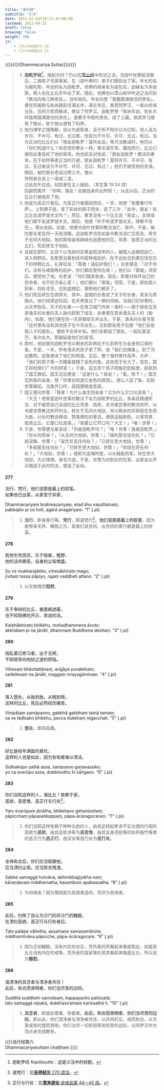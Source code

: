 ```yaml
---
title: "法行经"
subtitle: "2:6"
date: 2022-07-03T19:23:47+08:00
lastmod: 2022-09-25
draft: false
brewing: false
weight: 206
js:
    - /js/snp2pts.js
    - /js/snp2pj2.js
---
```



{{<subtitle>}}{{<suttalink src="snp2.6">}}Dhammacariya Sutta{{</suttalink>}}{{</subtitle>}}

> 1. **迦毗罗经**[^a-1]。缘起为何？仍以在[雪山经](../109/)中所述之法，当迦叶世尊般涅槃后，二族姓子兄弟离家，在（迦叶佛的）弟子们跟前出了家。年长的名为输陀那，年幼的名为迦毗罗。他俩的母亲名为娑陀尼，幼妹名为多般那，两人也在比丘尼中出了家。随后，他俩也以雪山经中所述之法问到「教法内有几种责任」，且听闻后，年长的想「我要圆满居住的责任」，便在阿阇黎与和尚跟前住满五年，满五年后，直至阿罗汉，一直以听闻业处、住阿兰若而精进，便证了阿罗汉。迦毗罗想「我尚年幼，到长大时我再圆满居住的责任」，便著手书卷的责任，成了三藏。依其学习便有了随从，依于随从便有了利养。
> 1. 他为博学之慢陶醉，自以为是智者，且于所不知亦以为已知，他人说为许可、不许可、有过、无过者，他说为不许可、许可、无过、有过。当为正派的比丘们以「朋友迦毗罗！莫作此说」等方法教诫时，他仍以「你们知道什么？和空空的拳头一样」等言语咒骂、蔑视而行。比丘们便将此事告知了他的哥哥。他也前去对他说：「朋友迦毗罗！教法的寿命，在于如你等者正当的行道，朋友迦毗罗！莫将许可、不许可、有过、无过者说为不许可、许可、无过、有过！」他仍不接受他的言语。随后，输陀那长老说过两三次，便以<div>怜悯者会说上一语或二语，<br>过此则不应说，如奴隶在主人跟前。（本生第 19:34 颂）</div>回避而离开：「你啊，朋友！会被自身的业所知！」从此以后，正派的比丘们便抛弃了他。
> 1. 他成为恶正行者后，为恶正行者围绕而住，一天，他想「我要重行布萨」，上到狮子座，拿了彩绘的扇子而坐，说了三次：「此中，朋友！有比丘会波罗提木叉吗？」然后，甚至没有一个比丘说「我会」，且他或他们都不会波罗提木叉。随后，他想「听不听波罗提木叉，律都不存在」，便从坐起。如是，他便令迦叶世尊的教法消亡、败坏。于是，输陀那长老在同一天般涅槃。这迦毗罗也在如是令教法消亡后死去，转生于无间大地狱。他的那母亲和妹妹也追随他的见，骂詈、指责正派的比丘们，死后转生于地狱。
> 1. 且就在那时，五百个以洗劫村庄等盗窃活命的人，被国人追捕而逃亡，进入林野后，在那里没看到任何密林或庇护，在不远处见到某位住在石下的林野比丘，礼拜后说：「尊者！请庇护我们！」长老便说：「对于你们，没有与戒相等的庇护，你们都应受持五戒！」他们以「善哉」领受后，便受持了戒。长老说：「你们既具有戒，现在，即便对败坏自己的性命者，也不应污染心意！」他们便以「善哉」领受。于是，那些国人到来，四处寻觅，见到盗贼后，便把他们都杀了。
> 1. 他们死后转生在欲界天，其中，盗贼的长者成了天子的长者，其余为其随从。他们经顺逆轮回，在天界度过了一佛的间隔，当我们的世尊时，从天界殁后，天子的长者——在舍卫城门外有一渔村——便于彼处五百家渔夫的长者的夫人胎内获取了结生，余者便在其余渔夫夫人的（胎内）。如是，他们便在同一天获取结生并出生。于是，渔夫的长者寻思「这村里有没有其他孩子在今天出生」，见到那些孩子后想「他们会是我儿子的朋友」，便给予全体补贴。他们全都成了朋友，一起玩耍泥巴，渐次长大。耶输延是他们的首领。
> 1. 那时，地狱里的迦毗罗也以剩余的异熟在不久前转生为金身但口臭的鱼。于是，一天，所有渔夫的孩子拿了网，说「我们去捕鱼」，到了河边撒网。这鱼便进了他们的网里。见后，整个渔村便作高声、大声：「我们的孩子第一次捕鱼就捕了金色的鱼，这些孩子长大了，现在，国王将给我们广大的财富！」于是，这五百个孩子把鱼扔到船里，起航到了国王跟前。国王见后便说：「这是什么？我说！」「鱼，陛下！」国王见到鱼的金身，想「世尊会知道它金色的原因」，便让人捉了鱼，去到世尊跟前。当鱼开口时，祇园便极度恶臭。
> 1. 国王便问世尊：「尊者！为什么鱼生而金身？又为什么它口吐恶臭？」「大王！他曾是迦叶世尊的教法下名为迦毗罗的比丘，多闻且精通阿含，对不接受自己话语的比丘骂詈、指责，且令彼世尊的教法败坏，以令彼世尊教法败坏的业，转生于无间大地狱，并以剩余的异熟现在生而为鱼，以长时教说佛语、赞美佛陀的等流，便获这般颜色，以曾骂詈、指责比丘，它便口吐恶臭。」「我要让它开口吗？大王！」「唯！世尊！」
> 1. 于是，世尊便与鱼谈话：「你是迦毗罗吗？」「唯！世尊！我是迦毗罗。」「你从何而来？」「从无间大地狱，世尊！」「输陀那去往何处？」「已般涅槃，世尊！」「娑陀尼去往何处？」「已转生至大地狱，世尊！」「多般那去往何处？」「已转生至大地狱，世尊！」「你现在将去何处？」「大地狱，世尊！」随即为追悔所胜，以头触船而死，转生至大地狱。大众悚惧，身毛为竖。于是，世尊为向到此的在家、出家会众开示随适于此时的法，便说了此经。

[^a-1]: 迦毗罗经 *Kapilasutta*：这是义注中的经题。

#### 277

法行、梵行，他们说那是最上的财富。  
如果他已出家，从家至于非家，

Dhammacariyaṃ brahmacariyaṃ, etad āhu vasuttamaṃ;  
pabbajito pi ce hoti, agārā anagāriyaṃ. <q>1</q>
{.pi}

> 1. **法行**，即身善行等。**梵行**，即道梵行[^277-1]。**他们说那是最上的财富**，因为能带来天界、解脱之乐，圣者们说世间、出世间的善行都是最上的财富。

[^277-1]: 道梵行：见[**吉祥经**第 270 颂注](../204/#270)。

#### 278

若他生性饶舌，乐于恼害，粗野，  
他的活命罪恶，自身的尘垢增盛。

So ce mukharajātiko, vihesābhirato mago;  
jīvitaṃ tassa pāpiyo, rajaṃ vaḍḍheti attano. <q>2</q>
{.pi}

> 1. 以无惭愧而**粗野**。

#### 279

乐于争辩的比丘，被愚痴遮蔽，  
也不知晓佛陀开示、宣说的法。

Kalahābhirato bhikkhu, mohadhammena āvuto;  
akkhātam pi na jānāti, dhammaṃ Buddhena desitaṃ. <q>3</q>
{.pi}

#### 280

恼乱着已修习者，出于无明，  
不知晓导向地狱之道的烦恼。

Vihesaṃ bhāvitattānaṃ, avijjāya purakkhato;  
saṅkilesaṃ na jānāti, maggaṃ nirayagāminaṃ. <q>4</q>
{.pi}

#### 281

落入堕处，从胎到胎，从暗到暗，  
这样的比丘，死后必然经历痛苦。

Vinipātaṃ samāpanno, gabbhā gabbhaṃ tamā tamaṃ;  
sa ve tādisako bhikkhu, pecca dukkhaṃ nigacchati. <q>5</q>
{.pi}

> 1. **堕处**，即四恶趣。

#### 282

好比是经年满盈的粪坑，  
这样的人也是如此，因为有垢者难以清洁。

Gūthakūpo yathā assa, sampuṇṇo gaṇavassiko;  
yo ca evarūpo assa, dubbisodho hi sāṅgaṇo. <q>6</q>
{.pi}

#### 283

你们当知这样的人，诸比丘！依赖于家，  
恶欲，恶思惟，恶正行与行处[^283-1]，

Yaṃ evarūpaṃ jānātha, bhikkhavo gehanissitaṃ;  
pāpicchaṃ pāpasaṅkappaṃ, pāpa-ācāragocaraṃ. <q>7</q>
{.pi}

> 1. 你们当知这样依赖于种种五欲的人，由具足转起希求不实功德的行相的恶欲为**恶欲**，由具足欲寻等为**恶思惟**，由具足身违犯等的如布施竹等类的恶正行为**恶正行**，由淫女等恶行处为**恶行处**。

[^283-1]: 正行与行处：见[**清净道论**·说戒品第 44～45 段](/visuddhimagga/01/#44)。

#### 284

全体和合后，你们应当驱摒他，  
应当清扫尘垢，应当除去残渣。

Sabbe samaggā hutvāna, abhinibbajjiyātha naṃ;  
kāraṇḍavaṃ niddhamatha, kasambuṃ apakassatha. <q>8</q>
{.pi}

> 1. 为何缘由？因为僧园是为具戒者造的，而非为恶戒者。

#### 285

此后，扫除了自认为沙门的非沙门的糠麸，  
在清扫恶欲、恶正行与行处者后，

Tato palāpe vāhetha, assamaṇe samaṇamānine;  
niddhamitvāna pāpicche, pāpa-ācāragocare. <q>9</q>
{.pi}

> 1. 因为正如糠麸，没有内在的谷实，凭外表的壳看起来像是稻谷，如是恶比丘没有内在的戒等，凭外表的袈裟等的资具看起来像是比丘，所以说为**糠麸**。

#### 286

请清净的具念者与清净者共住！  
此后，和合而贤明者，你们当尽苦的边际。

Suddhā suddhehi saṃvāsaṃ, kappayavho patissatā;  
tato samaggā nipakā, dukkhass’antaṃ karissathā ti. <q>10</q>
{.pi}

> 1. **具念者**，即彼此尊重、恭敬者。**此后，和合而贤明者，你们当尽苦的边际**，即从此，你们清净者与清净者共住，以共同的见、戒而和合，以次第成熟的慧而贤明，你们当尽一切轮回等苦的苦的边际，以阿罗汉作为顶点来完成教导。


{{<eof>}}法行经第六<br>Dhammacariyasuttaṃ chaṭṭhaṃ.{{</eof>}}